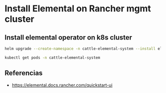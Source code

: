 # Install Elemental on Rancher mgmt cluster


## Install elemental operator on k8s cluster
```sh
helm upgrade --create-namespace -n cattle-elemental-system --install elemental-operator oci://registry.opensuse.org/isv/rancher/elemental/stable/charts/rancher/elemental-operator-chart
```

```sh
kubectl get pods -n cattle-elemental-system
```

## Referencias
- https://elemental.docs.rancher.com/quickstart-ui